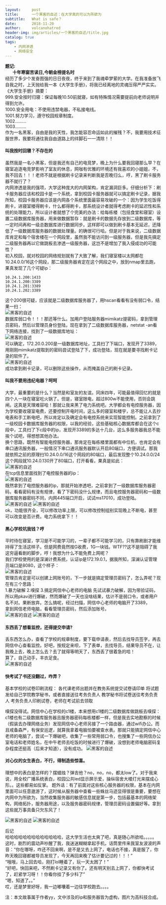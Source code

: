```yaml
---
layout:     post
title:      一个黑客的自述：在大学真的可以为所欲为
subtitle:   What is safe？
date:       2018-11-20
author:     volcanohatred
header-img: img/articles/一个黑客的自述/title.jpg
catalog: true
tags:
    - 内网渗透
    - 网络安全
---
```


**题记:**  
      **十年寒窗苦读日,今朝金榜提名时**  
经历了多少个发奋图强的日日夜夜，终于来到了我魂牵梦萦的大学。在我准备放飞自我之时，上天抛给我一本《大学生手册》，将我已经离地的灵魂压得严严实实。  
《大学生手册》摘要：  
999.安全按时归寝：保证每晚10.50前就寝，如有特殊情况需要提前向老师说明并得到允许。  
1000.安全用电：不使用违禁电器，不私接电线。  
1001.努力学习，遵守校园规章制度。  
1002.........  
1003.........  
作为一名黑客，自由是我的天性，我怎能容忍命运如此的摧残？不，我要用技术征服世界，我要将通往我自由道路上的绊脚石一一清除！！  
#### 叫我按时回寝？不存在的  
虽然我是一名小黑客，但是我还有自己的电竞梦，晚上为什么要我回寝那么早？在寝室追逐电竞梦影响了室友的休息，网咖有优雅的环境还有我喜欢的小姐姐，不，我不回去！！！老师不就是根据刷卡记录来判断我是否晚归么，哼，黑了刷卡服务器不就行了？  
内网渗透是我的强项，大学这种庞大的内网架构，肯定漏洞巨多。仔细分析下：刷卡服务器应该和校园卡是一个系统，拿到校园卡服务器就可以搞定刷卡记录，据我所知，校园卡服务器应该是内网各个系统里面最容易攻破的一个：因为学生吃饭得刷卡，进寝室楼得刷卡，什么都得刷卡，那系统设计者就得考虑刷卡的延迟性和系统的处理能力，所以设计者就想了个完美的办法：给每栋楼（包括食堂和寝室）设置二级数据库服务器，用来做数据暂存：就是刷卡的数据先存放到二级数据库，等一定时间再和一级总数据库进行数据同步。这样即可以做到刷卡基本无延迟，还降低了一级数据库服务器的数据处理量。的确很可行哈。但是对于我来说，二级数据库肯定和每个宿舍楼在一个网段里，虽然我不能访问到一级服务器，但是我先搞定二级服务器再以它做跳板去渗透一级服务器，这岂不是增加了我入侵成功的可能性？  
初入校园，就对校园的网络规划就有了大致了解，我们寝室楼以太网都在10.24.0.0/16这个网段，那二级服务器肯定在这个网段之中，放到nmap里去跑，果真发现了几个可疑ip：  
```
10.24.1.200:1433
10.24.1.200:3389
10.24.1.201:3389
10.24.1.202:3389
```  
这个200很可疑，应该就是二级数据库服务器了，用hscan看看有没有弱口令，结果一扫：  
![黑客的自述](https://raw.githubusercontent.com/volcanohatred/volcanohatred.github.io/master/img/articles/一个黑客的自述/图片1.png)  
数据库弱口令！！！那还等什么。加用户登陆服务器mimikatz提密码，拿到管理员密码，然后以管理员身份登陆，现在拿到了二级数据库服务器，netstat -an看下网络连接，找到了一级数据库地址：  
![黑客的自述](https://raw.githubusercontent.com/volcanohatred/volcanohatred.github.io/master/img/articles/一个黑客的自述/图片2.png)  
可以确定，172.20.0.200是一级数据库地址，工具扫了下端口，发现开了3389，用刚刚mimikatz提取到的密码尝试登陆了下，成功登陆，现在就是要寻找刷卡记录的软件了。  
![黑客的自述](https://raw.githubusercontent.com/volcanohatred/volcanohatred.github.io/master/img/articles/一个黑客的自述/图片3.png)  
成功拿到刷卡记录，可以删除这些操作，从而掩盖自己的刷卡记录。
#### 叫我不要用违纪电器？呵呵
大学，最重要的是什么？当然是和室友的友谊。同床四年，可能最值得回忆的就是四个人一块在寝室吃火锅了。但是，寝室限电，超过800w不能使用，否则会跳闸。这真是天理难容哈！那就让我来黑了电力系统吧。大学都会有电控服务器，因为学校要收寝室电费，还要控制开电时间，这么多的寝室和楼宇，总不能让人去抄电表和手工断电吧，所以肯定以及确定会有电控系统来实现智能控制。之前拿到了一级校园卡数据库服务器的权限，以我的经验，这些基础核心数据库都会在这个c段中，工具扫了下c段中的ip，发现开3389的多达十几台，这么多服务器我总不能挨个试吧，得想想其他办法。  
换个思路，既然有智能电控服务器，那肯定在每栋楼里面都有中位机，也肯定会有串口通讯服务器，一般情况下串口通讯服务器默认开启80端口，方便调试。那我就依照之前的原理扫10.24.0.0/16这个网段的80端口，最后发现整个10.24.0.0/24这个网段就10.24.0.130开了80端口，打开看看，果真是如此：  
![黑客的自述](https://raw.githubusercontent.com/volcanohatred/volcanohatred.github.io/master/img/articles/一个黑客的自述/图片4.png)  
在tcp信息里面找到了电控服务器的ip：  
![黑客的自述](https://raw.githubusercontent.com/volcanohatred/volcanohatred.github.io/master/img/articles/一个黑客的自述/图片5.png)  
既然拿到了电控服务器的ip，那就开始渗透吧，之前拿到了一级数据库服务器密码，看看密码有没有规律，看了下密码没什么规律，而且电控服务器密码和一级数据库服务器密码不同，内网445端口开启，试试ms17010，成功登陆。  
![黑客的自述](https://raw.githubusercontent.com/volcanohatred/volcanohatred.github.io/master/img/articles/一个黑客的自述/图片6.png)
![黑客的自述](https://raw.githubusercontent.com/volcanohatred/volcanohatred.github.io/master/img/articles/一个黑客的自述/图片7.png)  
ok，功能很齐全，可以修改功率上限，可以修改控制组别实现晚上不断电，甚至可以改变是否计费。电力系统拿下！！
#### 黑心学校坑我钱？哼
平时待在寝室，学习是不可能学习的，一辈子都不可能学习的，只有靠刷剧才能维持得了生活这样子。但是网费竟然按G收费，1G一块钱。WTF??这不是阻碍了我这穷逼看剧的脚步，哼！我想为什么不能免费上网呢？  
我们学校使用的是深澜计费系统，认证ip是172.19.0.1，据我所知，深澜认证管理员端口是8080，这个样子：  
![黑客的自述](https://raw.githubusercontent.com/volcanohatred/volcanohatred.github.io/master/img/articles/一个黑客的自述/图片8.png)  
管理员肯定是可以创建上网账号的，下一步就是搞定管理员密码了，怎么弄呢？现在有三个思路：  
1.暴力破解
2.嗅探
3.搞定网信中心老师的电脑
先试试暴力破解，因为带验证码，所以用pkav进行爆破，然而爆破了一天也没啥结果，估计不是弱口令，或者用户名不对。果断放弃。怎么搞呢，经过扫描，网信中心老师的电脑开了3389，  
拿到网信老师电脑，看看管理员密码，然后添加账号。  
![黑客的自述](https://raw.githubusercontent.com/volcanohatred/volcanohatred.github.io/master/img/articles/一个黑客的自述/图片9.png)
![黑客的自述](https://raw.githubusercontent.com/volcanohatred/volcanohatred.github.io/master/img/articles/一个黑客的自述/图片10.png)  
#### 东西丢了想看监控，还得提交申请?
丢东西怎么办，查看了学校的规章制度，要下载申请表，然后去找导员签字，再去网信中心查看监控。好吧，按规定来呗，下了表单，去找导员，结果导员不在，让我晚上去，晚上怎么去？去了就得等明天了，东西丢了很着急的哈！  
算了，自己动手，丰衣足食。  
![黑客的自述](https://raw.githubusercontent.com/volcanohatred/volcanohatred.github.io/master/img/articles/一个黑客的自述/图片11.png)  
#### 快考试了书还没翻过，咋弄？
基本学校的试卷印刷流程：
各代课老师出题并在教务系统提交试卷请印单
将试题发给自己学院教学秘书，或者直接送往考务负责人
教学秘书将试卷送往考务负责人
考务负责人印刷试卷，老师在考试前去领取

嗅探没得试。网信中心在学校的c1楼，本来想用c1楼的二级数据库做跳板去嗅探：c1楼也有二级数据库服务器且服务器密码每栋楼都一样，但是我去实地勘察的时候（假装去办理网络业务）发现网信中心老师另接了一个路由器，通过wifi办公。而且戒备森严，有保安巡逻，就算我拿着电脑怕要被查水表。那就只能搞定网信中心老师的电脑了，尝试一下爆破吧，收集了一些常用弱口令，也搜集了一些网信办公室电话和老师姓名，在中午老师去吃饭的时候进行了爆破，没想到老师电脑密码复杂程度还挺高（后来才知道），没有成功。
![黑客的自述](https://raw.githubusercontent.com/volcanohatred/volcanohatred.github.io/master/img/articles/一个黑客的自述/图片12.png)  
#### 对心仪的女生表白，不行，得制造些惊喜。
理想中的表白是怎样的？摆蜡烛？弹吉他？no，no，no，都太low了。对于我来说，用全校广播系统表白，校园公共led显示屏示爱，操纵宿舍大楼灯光来摆成心形。。这些都易如反掌。
题外话：有了前面对这些核心服务器的权限，基本在内网里面可以任意遨游了，这时候从服务器中查看一些蛛丝马迹显得很是重要，要想在内网中为所欲为，当然收集服务器的敏感信息就是第一步，包括最基本的网络架构，网络拓扑，服务器用途，以及服务器密码规律，管理员密码设置偏好等。拿到这些就万事具备只欠东风了！  


![黑客的自述](https://raw.githubusercontent.com/volcanohatred/volcanohatred.github.io/master/img/articles/一个黑客的自述/图片13.png)
![黑客的自述](https://raw.githubusercontent.com/volcanohatred/volcanohatred.github.io/master/img/articles/一个黑客的自述/图片14.png)  

后记  
哈哈哈哈哈哈哈哈哈哈哈哈哈，这大学生活也太爽了吧，真是随心所欲哈。。。。。  
这时，剧烈的震动声吵醒了我，我迷迷糊糊拿起手机，话筒里传来我室友波波的声音：“你在哪呀，咋还不回来啊，是不是又去上网了，电话也不接，真是服了，你昨天晚回寝都被导员发现了，今天再回来晚了估计要记过的！！！”  
“哦哦，马上回去哈，刚打lol睡着了，玩一天太困了！”  
“好吧，快回来吧，不然刷卡记录又有你了。还有明天别去上网了，你都快考试了，赶紧学习呀！！你看你挂了多少科了”  
“嗯，知道了。。”  
哎，还是梦里好呀，我一边嘟囔着一边往学校跑去。。。。  


注：本文故事属于作者yy，文中涉及的ip和服务器皆为虚构，图片为高科技合成。
